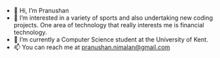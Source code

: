 - 👋 Hi, I’m Pranushan
- 👀 I’m interested in a variety of sports and also undertaking new coding projects. One area of technology that really interests me is financial technology. 
- 🌱 I’m currently a Computer Science student at the University of Kent.  
- 📫 You can reach me at pranushan.nimalan@gmail.com 

<!---
Pranushan157/Pranushan157 is a ✨ special ✨ repository because its `README.md` (this file) appears on your GitHub profile.
You can click the Preview link to take a look at your changes.
--->
